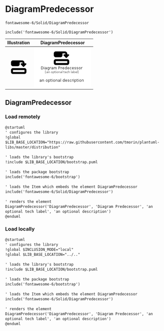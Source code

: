 # DiagramPredecessor


```text
fontawesome-6/Solid/DiagramPredecessor
```

```text
include('fontawesome-6/Solid/DiagramPredecessor')
```



| Illustration | DiagramPredecessor |
| :---: | :---: |
| ![illustration for Illustration](../../fontawesome-6/Solid/DiagramPredecessor.png) | ![illustration for DiagramPredecessor](../../fontawesome-6/Solid/DiagramPredecessor.Local.png) |




## DiagramPredecessor

### Load remotely
```plantuml
@startuml
' configures the library
!global $LIB_BASE_LOCATION="https://raw.githubusercontent.com/tmorin/plantuml-libs/master/distribution"

' loads the library's bootstrap
!include $LIB_BASE_LOCATION/bootstrap.puml

' loads the package bootstrap
include('fontawesome-6/bootstrap')

' loads the Item which embeds the element DiagramPredecessor
include('fontawesome-6/Solid/DiagramPredecessor')

' renders the element
DiagramPredecessor('DiagramPredecessor', 'Diagram Predecessor', 'an optional tech label', 'an optional description')
@enduml
```

### Load locally
```plantuml
@startuml
' configures the library
!global $INCLUSION_MODE="local"
!global $LIB_BASE_LOCATION="../.."

' loads the library's bootstrap
!include $LIB_BASE_LOCATION/bootstrap.puml

' loads the package bootstrap
include('fontawesome-6/bootstrap')

' loads the Item which embeds the element DiagramPredecessor
include('fontawesome-6/Solid/DiagramPredecessor')

' renders the element
DiagramPredecessor('DiagramPredecessor', 'Diagram Predecessor', 'an optional tech label', 'an optional description')
@enduml
```

